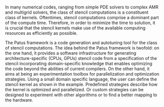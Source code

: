 In many numerical codes, ranging from simple PDE solvers to complex AMR and multigrid solvers, the class of stencil computations is a constituent class of kernels. Oftentimes, stencil computations comprise a dominant part of the compute time. Therefore, in order to minimize the time to solution, it is crucial that the stencil kernels make use of the available computing resources as efficiently as possible.

The Patus framework is a code generation and autotuning tool for the class of stencil computations. The idea behind the Patus framework is twofold: on the one hand, it provides a software infrastructure for generating architecture-specific (CPUs, GPUs) stencil code from
a specification of the stencil incorporating domain-specific knowledge that enables optimizing the code beyond the abilities of current compilers.
On the other hand, it aims at being an experimentation toolbox for parallelization and optimization strategies. Using a small domain specific language, the user can define the stencil kernel as shown in the example. Predefined strategies describe how the kernel is optimized and parallelized. Or custom strategies can be designed to experiment with other algorithms or to find a better mapping to the hardware.